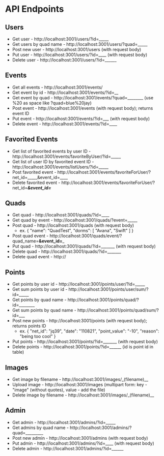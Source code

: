 # API Endpoints

## Users
* Get user - http://localhost:3001/users/?id=_____
* Get users by quad name - http://localhost:3001/users/?quad=_____
* Post new user - http://localhost:3001/users (with request body)
* Put user - http://localhost:3001/users/?id=____ (with request body)
* Delete user - http://localhost:3001/users/?id=______

## Events
* Get all events - http://localhost:3001/events/
* Get event by id - http://localhost:3001/events/?id=__
* Get event by quad - http://localhost:3001/events/?quad=________ (use %20 as space like ?quad=blue%20jay)
* Post event - http://localhost:3001/events (with request body); returns event ID
* Put event - http://localhost:3001/events/?id=___ (with request body)
* Delete event - http://localhost:3001/events/?id=____

## Favorited Events
* Get list of favorited events by user ID - http://localhost:3001/events/favoriteByUser/?id=_____
* Get list of user ID by favorited event ID - http://localhost:3001/events/listUsers/?id=_____
* Post favorited event - http://localhost:3001/events/favoriteForUser/?net_id=_____&event_id=____
* Delete favorited event - http://localhost:3001/events/favoriteForUser/?net_id=_____&event_id=_____

## Quads
* Get quad - http://localhost:3001/quads/?id=____
* Get quad by event - http://localhost:3001/quads/?event=_____
* Post quad - http://localhost:3001/quads (with request body)
    *  ex. {
            "name": "QuadTest",
            "dorms": [
                "Avana",
                    "Swift"
                ]
            }
* Post quad event - http://localhost:3001/quads/event/?quad_name=______&event_id=_______
* Put quad - http://localhost:3001/quads/?id=_______ (with request body)
* Delete quad - http://localhost:3001/quads/?id=_______
* Delete quad event - http://

## Points
* Get points by user id - http://localhost:3001/points/user/?id=_____
* Get sum points by user id - http://localhost:3001/points/user/sum/?id=_____
* Get points by quad name - http://localhost:3001/points/quad/?id=________
* Get sum points by quad name - http://localhost:3001/points/quad/sum/?id=___
* Post new points - http://localhost:3001/points (with request body); returns points ID
    * ex. {
	"net_id": "jq39",
	"date": "110821",
	"point_value": "-10",
	"reason": "being too cool" 
    }
* Put points - http://localhost:3001/points/?id=_______ (with request body)
* Delete points - http://localhost:3001/points/?id=______ (id is point id in table)

## Images
* Get image by filename - http://localhost:3001/images/_(filename)__
* Upload image - http://localhost:3001/images (multipart form: key - "image" (without quotes), value - add the file)
* Delete image by filename - http://localhost:3001/images/_(filename)__

## Admin
* Get admin - http://localhost:3001/admins/?id=_____
* Get admins by quad name - http://localhost:3001/admins/?quad=_________
* Post new admin - http://localhost:3001/admins (with request body)
* Put admin - http://localhost:3001/admins/?id=____ (with request body)
* Delete admin - http://localhost:3001/admins/?id=______